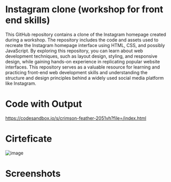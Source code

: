 # Instagram clone (workshop for front end skills)

This GitHub repository contains a clone of the Instagram homepage created during a workshop. The repository includes the code and assets used to recreate the Instagram homepage interface using HTML, CSS, and possibly JavaScript. By exploring this repository, you can learn about web development techniques, such as layout design, styling, and responsive design, while gaining hands-on experience in replicating popular website interfaces. This repository serves as a valuable resource for learning and practicing front-end web development skills and understanding the structure and design principles behind a widely used social media platform like Instagram.

# Code with Output 

https://codesandbox.io/s/crimson-feather-2051vh?file=/index.html

# Cirteficate

![image](https://user-images.githubusercontent.com/61576958/193628349-52c6c324-f87f-49eb-8aea-4356d302db8d.png)

# Screenshots


